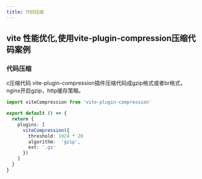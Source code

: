 ```yaml
---
title: 代码压缩
---
```

vite 性能优化,使用vite-plugin-compression压缩代码案例
---

### 代码压缩
c压缩代码
vite-plugin-compression插件压缩代码成gzip格式或者br格式，nginx开启gzip，http缓存策略。
```typescript
import viteCompression from 'vite-plugin-compression'

export default () => {
  return {
    plugins: [
      viteCompression({
        threshold: 1024 * 20
        algorithm:  'gzip',
        ext: '.gz'
      })
    ]
  }
}

```
